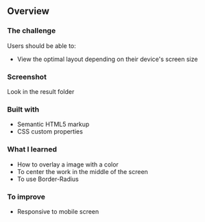 
## Overview

### The challenge

Users should be able to:

- View the optimal layout depending on their device's screen size

### Screenshot

Look in the result folder

### Built with

- Semantic HTML5 markup
- CSS custom properties

### What I learned

- How to overlay a image with a color
- To center the work in the middle of the screen
- To use Border-Radius

### To improve

- Responsive to mobile screen
